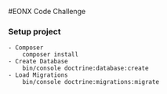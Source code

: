 #EONX Code Challenge

### Setup project

```
- Composer
    composer install
- Create Database
    bin/console doctrine:database:create
- Load Migrations
    bin/console doctrine:migrations:migrate

```
